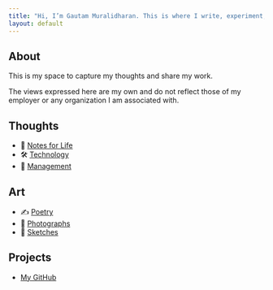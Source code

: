 ```yaml
---
title: "Hi, I’m Gautam Muralidharan. This is where I write, experiment, and share ideas."
layout: default
---
```


## About
This is my space to capture my thoughts and share my work. 

The views expressed here are my own and do not reflect those of my employer or any organization I am associated with.

## Thoughts  
- 🧭 [Notes for Life](/notes/)
- 🛠️ [Technology](/technology/)
- 🎯 [Management](/management/)

## Art  
- ✍️ [Poetry](/poetry/)
- 📸 [Photographs](/photos/)
- 🎨 [Sketches](/sketches/)

## Projects
- [My GitHub](https://github.com/ekaviran)
